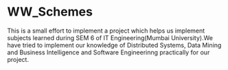 # WW_Schemes
This is a small effort to implement a project which helps us implement subjects learned during SEM 6 of IT Engineering(Mumbai University).We have tried to implement our knowledge of Distributed Systems, Data Mining and Business Intelligence and Software Engineerinng practically for our project. 
